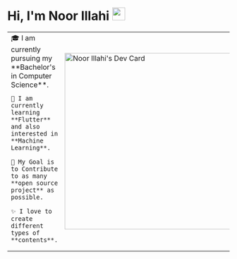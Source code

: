 # Hi, I'm Noor Illahi <img src="https://github.com/TheDudeThatCode/TheDudeThatCode/blob/master/Assets/Hi.gif" width="29px">

<table>
<tr>
  <td valign="center">
    🎓 I am currently pursuing my **Bachelor's in Computer Science**.
    
    🌱 I am currently learning **Flutter** and also interested in **Machine Learning**.
    
    🎯 My Goal is to Contribute to as many **open source project** as possible.
    
    ✨ I love to create different types of **contents**.
<td >
    <a href="https://app.daily.dev/ujjannoorillahi"><img src="https://api.daily.dev/devcards/6aac2b0afe6f4a07b859335bb359896a.png?r=2jd" width="400" alt="Noor Illahi's Dev Card"/></a>
  </td>
</tr>
</table>
